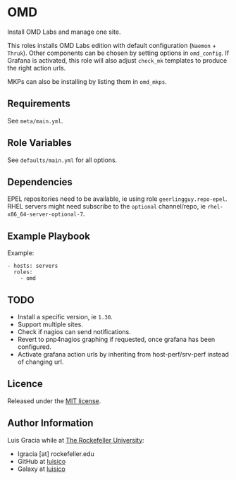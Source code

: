 OMD
===
Install OMD Labs and manage one site.

This roles installs OMD Labs edition with default configuration (`Naemon` + `Thruk`). Other components can be chosen by setting options in `omd_config`. If Grafana is activated, this role will also adjust `check_mk` templates to produce the right action urls.

MKPs can also be installing by listing them in `omd_mkps`.

Requirements
------------
See `meta/main.yml`.

Role Variables
--------------
See `defaults/main.yml` for all options.

Dependencies
------------
EPEL repositories need to be available, ie using role `geerlingguy.repo-epel`. RHEL servers might need subscribe to the `optional` channel/repo, ie `rhel-x86_64-server-optional-7`.

Example Playbook
----------------
Example:
```
- hosts: servers
  roles:
    - omd
```

TODO
----
- Install a specific version, ie `1.30`.
- Support multiple sites.
- Check if nagios can send notifications.
- Revert to pnp4nagios graphing if requested, once grafana has been configured.
- Activate grafana action urls by inheriting from host-perf/srv-perf instead of changing url.

Licence
-------
Released under the [MIT license](https://opensource.org/licenses/MIT).

Author Information
------------------
Luis Gracia while at [The Rockefeller University](https://www.rockefeller.edu):
- lgracia [at] rockefeller.edu
- GitHub at [luisico](https://github.com/luisico)
- Galaxy at [luisico](https://galaxy.ansible.com/luisico)
